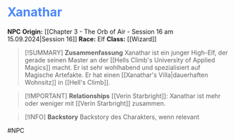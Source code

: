 # <font color = 4d88fd>Xanathar</font>

**NPC**
**Origin:** [[Chapter 3 - The Orb of Air - Session 16 am 15.09.2024|Session 16]]
**Race:** Elf
**Class:** [[Wizard]]

>[!SUMMARY] **Zusammenfassung**
>Xanathar ist ein junger High-Elf, der gerade seinen Master an der [[Hells Climb's University of Applied Magics]] macht. Er ist sehr wohlhabend und spezialisiert auf Magische Artefakte. Er hat einen [[Xanathar's Villa|dauerhaften Wohnsitz]] in [[Hell's Climb]].

>[!IMPORTANT] **Relationships**
>[[Verin Starbright]]: Xanathar ist mehr oder weniger mit [[Verin Starbright]] zusammen.

>[!INFO] **Backstory**
>Backstory des Charakters, wenn relevant

#NPC